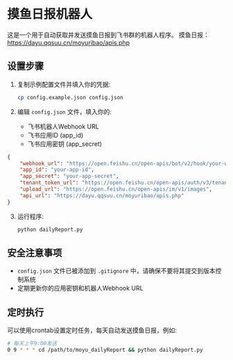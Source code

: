 # 摸鱼日报机器人

这是一个用于自动获取并发送摸鱼日报到飞书群的机器人程序。
摸鱼日报：<https://dayu.qqsuu.cn/moyuribao/apis.php>

## 设置步骤

1. 复制示例配置文件并填入你的凭据:
   ```bash
   cp config.example.json config.json
   ```

2. 编辑 `config.json` 文件，填入你的:
   - 飞书机器人Webhook URL
   - 飞书应用ID (app_id)
   - 飞书应用密钥 (app_secret)
```json
{
    "webhook_url": "https://open.feishu.cn/open-apis/bot/v2/hook/your-webhook-id",
    "app_id": "your-app-id",
    "app_secret": "your-app-secret",
    "tenant_token_url": "https://open.feishu.cn/open-apis/auth/v3/tenant_access_token/internal",
    "upload_url": "https://open.feishu.cn/open-apis/im/v1/images",
    "api_url": "https://dayu.qqsuu.cn/moyuribao/apis.php"
}
```


3. 运行程序:
   ```bash
   python dailyReport.py
   ```

## 安全注意事项

- `config.json` 文件已被添加到 `.gitignore` 中，请确保不要将其提交到版本控制系统
- 定期更新你的应用密钥和机器人Webhook URL

## 定时执行

可以使用crontab设置定时任务，每天自动发送摸鱼日报，例如:

```bash
# 每天上午9:00发送
0 9 * * * cd /path/to/moyu_dailyReport && python dailyReport.py
```
